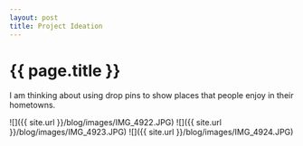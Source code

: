 ```yaml
---
layout: post
title: Project Ideation
---
```


{{ page.title }}
================

<p class="meta">

I am thinking about using drop pins to show places that people enjoy in their hometowns. 

![]({{ site.url }}/blog/images/IMG_4922.JPG)
![]({{ site.url }}/blog/images/IMG_4923.JPG)
![]({{ site.url }}/blog/images/IMG_4924.JPG)



